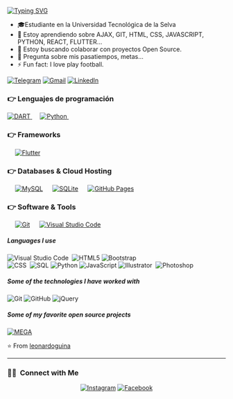 [![Typing SVG](https://readme-typing-svg.herokuapp.com?font=Architects+Daughter&color=7AF79A&size=30&lines=Hey!+It's+leonardoguina!;I'm+a+learning+developer...;I'm+a+CRAZY+football+fan;And+I'm+a+proud+GitHub+user)](https://git.io/typing-svg)

- 🎓Estudiante en la Universidad Tecnológica de la Selva
- 🌱 Estoy aprendiendo sobre AJAX, GIT, HTML, CSS, JAVASCRIPT, PYTHON, REACT, FLUTTER...
- 👯 Estoy buscando colaborar con proyectos Open Source.
- 💬 Pregunta sobre mis pasatiempos, metas...
- ⚡ Fun fact: I love play football.

[![Telegram](https://img.shields.io/badge/-TELEGRAM-2CA5E0?style=for-the-badge&logo=telegram&logoColor=white)](https://t.me/leonardoguina)
[![Gmail](https://img.shields.io/badge/-GMAIL-D14836?style=for-the-badge&logo=gmail&logoColor=white)](guillennavarroleonardoantonio@gmail.com)
[![LinkedIn](https://img.shields.io/badge/-LINKEDIN-0077B5?style=for-the-badge&logo=linkedin&logoColor=white)](https://www.linkedin.com/in/leonardo-a-g-n-null-65a2ba195)


### 👉 Lenguajes de programación

<p align="left"> 
  
  <a href="https://dart.dev/">
    <img alt="DART" src="https://img.shields.io/badge/Dart-0175C2?style=for-the-badge&logo=dart&logoColor=white"/>
  </a>
&emsp;
<a href="https://python.org/">
    <img alt="Python" src="https://img.shields.io/badge/Python-FFD43B?style=for-the-badge&logo=python&logoColor=darkgreen"/>
  </a>
  &emsp;
<!-- <a href="https://www.java.com/en/">
    <img alt="Java" src="https://img.shields.io/badge/Java-ED8B00?style=for-the-badge&logo=java&logoColor=white"/>
  </a> -->
</p>

### 👉 Frameworks
<p align="left"> 
&emsp;
  <a href="https://flutter.dev/" target="_blank"> 
     <img alt="Flutter" src="https://img.shields.io/badge/Flutter-02569B?style=for-the-badge&logo=flutter&logoColor=white">
   </a>
</p>

### 👉 Databases & Cloud Hosting
<p align="left">
  &emsp;
    <a href="https://www.mysql.com/"><img alt="MySQL" src="https://img.shields.io/badge/MySQL-00000F?style=for-the-badge&logo=mysql&logoColor=white"></a>
  &emsp;
    <a href="https://www.sqlite.org/"><img alt="SQLite" src ="https://img.shields.io/badge/SQLite-07405E?style=for-the-badge&logo=sqlite&logoColor=white"/></a>
  &emsp;
    <a href="https://www.github.com"><img alt="GitHub Pages" src="https://img.shields.io/badge/GitHub-100000?style=for-the-badge&logo=github&logoColor=white"></a>
  &emsp;
<!-- <a href="https://firebase.google.com/"><img alt="Firebase" src ="https://img.shields.io/badge/firebase-ffca28?style=for-the-badge&logo=firebase&logoColor=black"></a> -->
 </p>

 ### 👉 Software & Tools
 
<p>
  &emsp;
    <a href="#"><img alt="Git" src="https://img.shields.io/badge/Git-F05032?style=for-the-badge&logo=git&logoColor=white"></a>
  &emsp;
    <a href="#"><img alt="Visual Studio Code" src="https://img.shields.io/badge/Visual_Studio_Code-0078D4?style=for-the-badge&logo=visual%20studio%20code&logoColor=white"></a>
  &emsp;
    <!-- <a href="#"><img alt="Postman" src="https://img.shields.io/badge/Postman-FF6C37?style=for-the-badge&logo=Postman&logoColor=white"></a>
  &emsp; -->
    
</p>


##### Languages I use

![Visual Studio Code](https://img.shields.io/badge/-Visual%20Studio%20Code-05122A?style=flat&logo=visual-studio-code&logoColor=007ACC)&nbsp;
![HTML5](https://img.shields.io/badge/-HTML5-000000?style=flat&logo=html5)
![Bootstrap](https://img.shields.io/badge/-Bootstrap-05122A?style=flat&logo=bootstrap&logoColor=563D7C)\
![CSS](https://img.shields.io/badge/-CSS-05122A?style=flat&logo=CSS3&logoColor=1572B6)&nbsp;
![SQL](https://img.shields.io/badge/-SQL-000000?style=flat&logo=postgresql)
![Python](https://img.shields.io/badge/-Python-000000?style=flat&logo=python)
![JavaScript](https://img.shields.io/badge/-JavaScript-000000?style=flat&logo=javascript)
![Illustrator](https://img.shields.io/badge/-Illustrator-05122A?style=flat&logo=adobe-illustrator)&nbsp;
![Photoshop](https://img.shields.io/badge/-Photoshop-05122A?style=flat&logo=adobe-photoshop)&nbsp;
<!-- ![Java](https://img.shields.io/badge/-Java-000000?style=flat&logo=java) -->


##### Some of the technologies I have worked with

![Git](https://img.shields.io/badge/-Git-222222?style=flat&logo=git&logoColor=F05032)
![GitHub](https://img.shields.io/badge/-GitHub-222222?style=flat&logo=github&logoColor=181717)
![jQuery](https://img.shields.io/badge/-jQuery-222222?style=flat&logo=jQuery&logoColor=0769AD)
<!-- ![Node.js](https://img.shields.io/badge/-Node.js-222222?style=flat&logo=node.js&logoColor=339933) -->
<!-- ![React](https://img.shields.io/badge/-React-222222?style=flat&logo=React&logoColor=61DAFB) -->


##### Some of my favorite open source projects


<a href="https://mega.nz/C!ABRXUQyI" target="_blank"><img src="https://img.shields.io/badge/-MEGA-444444?style=flat&logo=mega&logoColor=D9272E" alt="MEGA"></a>


⭐️ From [leonardoguina](https://github.com/leoguina)

---

### 🤝🏻 &nbsp;Connect with Me
<div align="center">
<a href="https://www.instagram.com/leonardoguina" target="_blank"><img src="https://img.shields.io/badge/Instagram-%23E4405F.svg?&style=flat-square&logo=instagram&logoColor=white" alt="Instagram"></a>
<a href="https://www.facebook.com/leonardoantonio.guillennavarro" target="_blank"><img src="https://img.shields.io/badge/Facebook-%231877F2.svg?&style=flat-square&logo=facebook&logoColor=white" alt="Facebook"></a>

</div>


